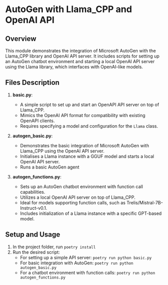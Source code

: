 # AutoGen with Llama_CPP and OpenAI API

## Overview
This module demonstrates the integration of Microsoft AutoGen with the Llama_CPP library and OpenAI API server. It includes scripts for setting up an AutoGen chatbot environment and starting a local OpenAI API server using the Llama library, which interfaces with OpenAI-like models.

## Files Description
1. **basic.py**: 
   - A simple script to set up and start an OpenAPI API server on top of Llama_CPP.
   - Mimics the OpenAI API format for compatibility with existing OpenAPI clients.
   - Requires specifying a model and configuration for the `Llama` class.

2. **autogen_basic.py**: 
   - Demonstrates the basic integration of Microsoft AutoGen with Llama_CPP using the OpenAI API server.
   - Initialises a Llama instance with a GGUF model and starts a local OpenAI API server.
   - Runs a basic AutoGen agent

3. **autogen_functions.py**: 
   - Sets up an AutoGen chatbot environment with function call capabilities.
   - Utilizes a local OpenAI API server on top of Llama_CPP.
   - Ideal for models supporting function calls, such as Trelis/Mistral-7B-Instruct-v0.1.
   - Includes initialization of a Llama instance with a specific GPT-based model.

## Setup and Usage
1. In the project folder, run `poetry install`
2. Run the desired script:
   - For setting up a simple API server: `poetry run python basic.py`
   - For basic integration with AutoGen: `poetry run python autogen_basic.py`
   - For a chatbot environment with function calls: `poetry run python autogen_functions.py`

